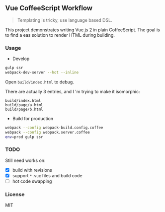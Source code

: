 
Vue CoffeeScript Workflow
----

> Templating is tricky, use language based DSL.

This project demonstrates writing Vue.js 2 in plain CoffeeScript.
The goal is to find a eas solution to render HTML during building.

### Usage

* Develop

```bash
gulp ssr
webpack-dev-server --hot --inline
```

Open `build/index.html` to debug.

There are actually 3 entries, and I 'm trying to make it isomorphic:

```text
build/index.html
build/page/a.html
build/page/b.html
```

* Build for production

```bash
webpack --config webpack-build.config.coffee
webpack --config webpack.server.coffee
env=prod gulp ssr
```

### TODO

Still need works on:

* [x] build with revisions
* [x] support `*.vue` files and build code
* [ ] hot code swapping

### License

MIT
